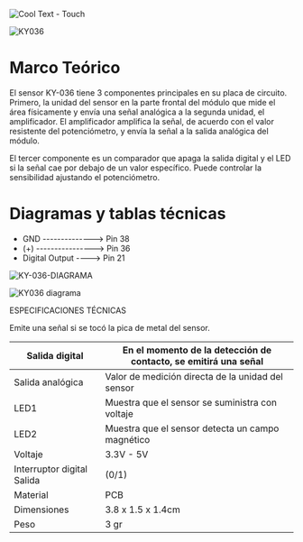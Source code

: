 ![Cool Text - Touch](https://user-images.githubusercontent.com/84552885/145514908-36549bbf-b75f-441c-8f33-d66f2a90b638.png)


![KY036](https://user-images.githubusercontent.com/84552885/145514872-c1567629-c005-44db-9b60-b601d35a40a1.jpg)

# Marco Teórico
El sensor KY-036 tiene 3 componentes principales en su placa de circuito. Primero, la unidad del sensor en la parte frontal del módulo que mide el área físicamente y envía una señal analógica a la segunda unidad, el amplificador. El amplificador amplifica la señal, de acuerdo con el valor resistente del potenciómetro, y envía la señal a la salida analógica del módulo.

El tercer componente es un comparador que apaga la salida digital y el LED si la señal cae por debajo de un valor específico.
Puede controlar la sensibilidad ajustando el potenciómetro.


# Diagramas y tablas técnicas

* GND --------------> Pin 38
* (+) ----------------> Pin 36
* Digital Output ----> Pin 21

![KY-036-DIAGRAMA](https://user-images.githubusercontent.com/84304719/145517499-1fc80f30-7fe7-4651-a0a4-e0fbade6ac65.png)


![KY036 diagrama](https://user-images.githubusercontent.com/84552885/145514843-f738ff1b-a74d-4872-a8b5-f70edfa2db32.png)



ESPECIFICACIONES TÉCNICAS

Emite una señal si se tocó la pica de metal del sensor.

| Salida digital             | En el momento de la detección de contacto, se emitirá una señal |
|----------------------------|-----------------------------------------------------------------|
| Salida analógica           | Valor de medición directa de la unidad del sensor               |
| LED1                       | Muestra que el sensor se suministra con voltaje                 |
| LED2                       | Muestra que el sensor detecta un campo magnético                |
| Voltaje                    | 3.3V - 5V                                                       |
| Interruptor digital Salida | (0/1)                                                           |
| Material                   | PCB                                                             |
| Dimensiones                | 3.8 x 1.5 x 1.4cm                                               |
| Peso                       | 3 gr                                                            |
